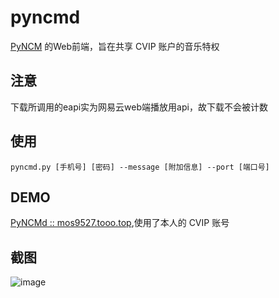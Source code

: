 # pyncmd
[PyNCM](https://github.com/greats3an/pyncm) 的Web前端，旨在共享 CVIP 账户的音乐特权

## 注意
下载所调用的eapi实为网易云web端播放用api，故下载不会被计数

## 使用
    pyncmd.py [手机号] [密码] --message [附加信息] --port [端口号]

## DEMO
[PyNCMd :: mos9527.tooo.top](https://mos9527.tooo.top),使用了本人的 CVIP 账号

## 截图
![image](https://raw.githubusercontent.com/greats3an/pyncmd/master/screenshot/shot1.bmp)
